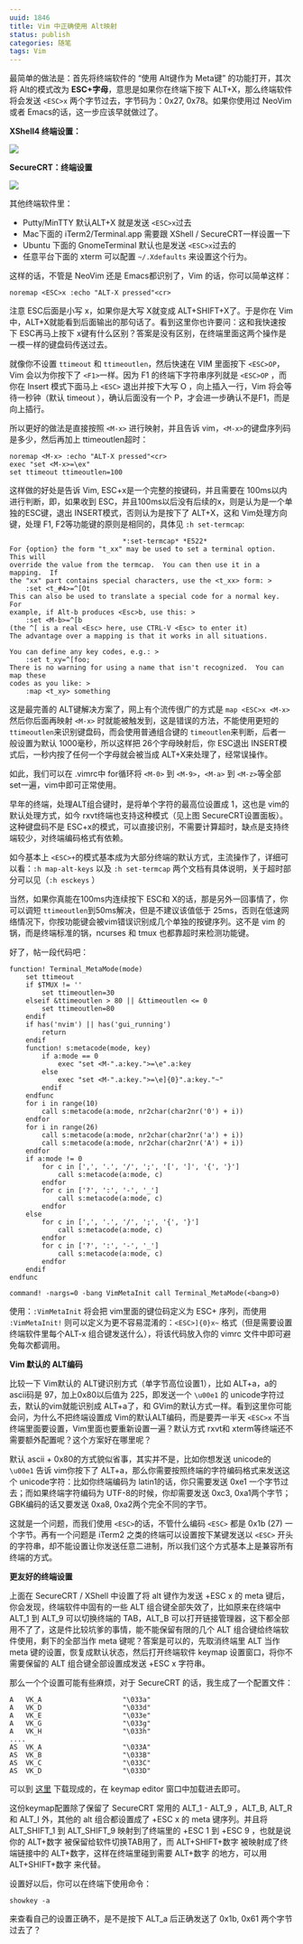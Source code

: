 ```yaml
---
uuid: 1846
title: Vim 中正确使用 Alt映射
status: publish
categories: 随笔
tags: Vim
---
```

最简单的做法是：首先将终端软件的 “使用 Alt键作为 Meta键” 的功能打开，其次将 Alt的模式改为 **ESC+字母**，意思是如果你在终端下按下 ALT+X，那么终端软件将会发送 `<ESC>x` 两个字节过去，字节码为：0x27, 0x78。如果你使用过 NeoVim 或者 Emacs的话，这一步应该早就做过了。


**XShell4 终端设置：**

![](https://skywind3000.github.io/images/blog/2016/vim_altmap_1.png)

**SecureCRT：终端设置**

![](https://skywind3000.github.io/images/blog/2016/vim_altmap_2.png)

其他终端软件里：

- Putty/MinTTY 默认ALT+X 就是发送 `<ESC>x`过去
- Mac下面的 iTerm2/Terminal.app 需要跟 XShell / SecureCRT一样设置一下
- Ubuntu 下面的 GnomeTerminal 默认也是发送 `<ESC>x`过去的
- 任意平台下面的 xterm 可以配置 `~/.Xdefaults` 来设置这个行为。 

这样的话，不管是 NeoVim 还是 Emacs都识别了，Vim 的话，你可以简单这样：

```text
noremap <ESC>x :echo "ALT-X pressed"<cr>
```

注意 ESC后面是小写 x，如果你是大写 X就变成 ALT+SHIFT+X了。于是你在 Vim 中，ALT+X就能看到后面输出的那句话了。看到这里你也许要问：这和我快速按下 ESC再马上按下 x键有什么区别？答案是没有区别，在终端里面这两个操作是一模一样的键盘码传送过去。

就像你不设置 `ttimeout` 和 `ttimeoutlen`，然后快速在 VIM 里面按下 `<ESC>OP`，Vim 会以为你按下了 `<F1>`一样。因为 F1 的终端下字符串序列就是 `<ESC>OP` ，而你在 Insert 模式下面马上 `<ESC>` 退出并按下大写 O ，向上插入一行，Vim 将会等待一秒钟（默认 timeout ），确认后面没有一个 P，才会进一步确认不是F1，而是向上插行。

所以更好的做法是直接按照 `<M-x>` 进行映射，并且告诉 vim，`<M-x>`的键盘序列码是多少，然后再加上 ttimeoutlen超时：

```text
noremap <M-x> :echo "ALT-X pressed"<cr>
exec "set <M-x>=\ex"
set ttimeout ttimeoutlen=100
```

这样做的好处是告诉 Vim, ESC+x是一个完整的按键码，并且需要在 100ms以内进行判断，即，如果收到 ESC，并且100ms以后没有后续的x，则是认为是一个单独的ESC键，退出 INSERT模式，否则认为是按下了 ALT+X，这和 Vim处理方向键，处理 F1, F2等功能键的原则是相同的，具体见 `:h set-termcap`:

```text
							*:set-termcap* *E522*
For {option} the form "t_xx" may be used to set a terminal option.  This will
override the value from the termcap.  You can then use it in a mapping.  If
the "xx" part contains special characters, use the <t_xx> form: >
	:set <t_#4>=^[Ot
This can also be used to translate a special code for a normal key.  For
example, if Alt-b produces <Esc>b, use this: >
	:set <M-b>=^[b
(the ^[ is a real <Esc> here, use CTRL-V <Esc> to enter it)
The advantage over a mapping is that it works in all situations.

You can define any key codes, e.g.: >
	:set t_xy=^[foo;
There is no warning for using a name that isn't recognized.  You can map these
codes as you like: >
	:map <t_xy> something
```

这是最完善的 ALT键解决方案了，网上有个流传很广的方式是 `map <ESC>x <M-x>` 然后你后面再映射 `<M-x>` 时就能被触发到，这是错误的方法，不能使用更短的 `ttimeoutlen`来识别键盘码，而会使用普通组合键的 `timeoutlen`来判断，后者一般设置为默认 1000毫秒，所以这样把 26个字母映射后，你 ESC退出 INSERT模式后，一秒内按了任何一个字母就会被当成 ALT+X来处理了，经常误操作。

如此，我们可以在 .vimrc中 for循环将 `<M-0>` 到 `<M-9>`，`<M-a>` 到 `<M-z>`等全部 set一遍，vim中即可正常使用。

早年的终端，处理ALT组合键时，是将单个字符的最高位设置成 1，这也是 vim的默认处理方式，如今 rxvt终端也支持这种模式（见上图 SecureCRT设置面板）。这种键盘码不是 ESC+x的模式，可以直接识别，不需要计算超时，缺点是支持终端较少，对终端编码格式有依赖。

如今基本上 `<ESC>+`的模式基本成为大部分终端的默认方式，主流操作了，详细可以看：`:h map-alt-keys` 以及  `:h set-termcap` 两个文档有具体说明，关于超时部分可以见（`:h esckeys` ）

当然，如果你真能在100ms内连续按下 ESC和 X的话，那是另外一回事情了，你可以调短 `ttimeoutlen`到50ms解决，但是不建议该值低于 25ms，否则在低速网络情况下，你按功能键会被vim错误识别成几个单独的按键序列。这不是 vim 的锅，而是终端标准的锅，ncurses 和 tmux 也都靠超时来检测功能键。


好了，帖一段代码吧：

```text
function! Terminal_MetaMode(mode)
	set ttimeout
	if $TMUX != ''
		set ttimeoutlen=30
	elseif &ttimeoutlen > 80 || &ttimeoutlen <= 0
		set ttimeoutlen=80
	endif
	if has('nvim') || has('gui_running')
		return
	endif
	function! s:metacode(mode, key)
		if a:mode == 0
			exec "set <M-".a:key.">=\e".a:key
		else
			exec "set <M-".a:key.">=\e]{0}".a:key."~"
		endif
	endfunc
	for i in range(10)
		call s:metacode(a:mode, nr2char(char2nr('0') + i))
	endfor
	for i in range(26)
		call s:metacode(a:mode, nr2char(char2nr('a') + i))
		call s:metacode(a:mode, nr2char(char2nr('A') + i))
	endfor
	if a:mode != 0
		for c in [',', '.', '/', ';', '[', ']', '{', '}']
			call s:metacode(a:mode, c)
		endfor
		for c in ['?', ':', '-', '_']
			call s:metacode(a:mode, c)
		endfor
	else
		for c in [',', '.', '/', ';', '{', '}']
			call s:metacode(a:mode, c)
		endfor
		for c in ['?', ':', '-', '_']
			call s:metacode(a:mode, c)
		endfor
	endif
endfunc

command! -nargs=0 -bang VimMetaInit call Terminal_MetaMode(<bang>0)
```

使用：`:VimMetaInit` 将会把 vim里面的键位码定义为 ESC+ 序列，而使用 `:VimMetaInit!` 则可以定义为更不容易混淆的：`<ESC>]{0}x~` 格式（但是需要设置终端软件里每个ALT-x 组合键发送什么），将该代码放入你的 vimrc 文件中即可避免每次都调用。


**Vim 默认的 ALT编码**

比较一下 Vim默认的 ALT键识别方式（单字节高位设置1），比如 ALT+a，a的ascii码是 97，加上0x80以后值为 225，即发送一个 `\u00e1` 的 unicode字符过去，默认的vim就能识别成 ALT+a了，和 GVim的默认方式一样。看到这里你可能会问，为什么不把终端设置成 Vim的默认ALT编码，而是要弄一半天 `<ESC>x` 不当终端里面要设置，Vim里面也要重新设置一遍？默认方式 rxvt和 xterm等终端还不需要额外配置呢？这个方案好在哪里呢？

默认 ascii + 0x80的方式貌似省事，其实并不是，比如你想发送 unicode的 `\u00e1` 告诉 vim你按下了 ALT+a，那么你需要按照终端的字符编码格式来发送这个 unicode字符：比如你终端编码为 latin1的话，你只需要发送 0xe1 一个字节过去；而如果终端字符编码为 UTF-8的时候，你却需要发送 0xc3, 0xa1两个字节；GBK编码的话又要发送 0xa8, 0xa2两个完全不同的字节。

这就是一个问题，而我们使用 `<ESC>`的话，不管什么编码 `<ESC>` 都是 0x1b (27) 一个字节。再有一个问题是 iTerm2 之类的终端可以设置按下某键发送以 `<ESC>` 开头的字符串，却不能设置让你发送任意二进制，所以我们这个方式基本上是兼容所有终端的方式。

**更友好的终端设置**

上面在 SecureCRT / XShell 中设置了将 alt 键作为发送 +ESC x 的 meta 键后，你会发现，终端软件中固有的一些 ALT 组合键全部失效了，比如原来在终端中 ALT_1 到 ALT_9 可以切换终端的 TAB，ALT_B 可以打开链接管理器，这下都全部用不了了，这是件比较坑爹的事情，能不能保留有限的几个 ALT 组合键给终端软件使用，剩下的全部当作 meta 键呢？答案是可以的，先取消终端里 ALT 当作 meta 键的设置，恢复成默认状态，然后打开终端软件 keymap 设置窗口，将你不需要保留的 ALT 组合键全部设置成发送 +ESC x 字符串。

那么一个个设置可能有些麻烦，对于 SecureCRT 的话，我生成了一个配置文件：

```text
A	VK_A                	"\033a"
A	VK_D                	"\033d"
A	VK_E                	"\033e"
A	VK_G                	"\033g"
A	VK_H                	"\033h"
....
AS	VK_A                	"\033A"
AS	VK_B                	"\033B"
AS	VK_C                	"\033C"
AS	VK_D                	"\033D"
```

可以到 [这里](https://github.com/skywind3000/vim/blob/master/tools/conf/securecrt.key) 下载现成的，在 keymap editor 窗口中加载进去即可。

这份keymap配置除了保留了 SecureCRT 常用的 ALT_1 - ALT_9 ，ALT_B, ALT_R 和 ALT_I 外，其他的 alt 组合都设置成了 +ESC x 的 meta 键序列。并且将 ALT_SHIFT_1 到 ALT_SHIFT_9 映射到了终端里的 +ESC 1 到 +ESC 9 ，也就是说你的 ALT+数字 被保留给软件切换TAB用了，而 ALT+SHIFT+数字 被映射成了终端链接中的 ALT+数字，这样在终端里碰到需要 ALT+数字 的地方，可以用 ALT+SHIFT+数字 来代替。

设置好以后，你可以在终端下使用命令：

```text
showkey -a
```

来查看自己的设置正确不，是不是按下 ALT_a 后正确发送了 0x1b, 0x61 两个字节过去了？



